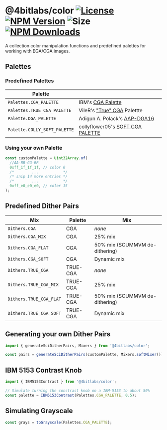 # @4bitlabs/color [![License][license]][npm] [![NPM Version][version]][npm] ![Size][size] [![NPM Downloads][dl]][npm]

[npm]: https://www.npmjs.com/package/@4bitlabs/color
[version]: https://img.shields.io/npm/v/%404bitlabs%2Fcolor
[license]: https://img.shields.io/npm/l/%404bitlabs%2Fcolor
[dl]: https://img.shields.io/npm/dy/%404bitlabs%2Fcolor
[size]: https://img.shields.io/bundlephobia/min/%404bitlabs/color

A collection color manipulation functions and predefined palettes for working with EGA/CGA images.

## Palettes

### Predefined Palettes

| Palette                      |                                                                                                 |
| ---------------------------- | ----------------------------------------------------------------------------------------------- |
| `Palettes.CGA_PALETTE`       | IBM's [CGA Palette](https://en.wikipedia.org/wiki/Color_Graphics_Adapter#Color_palette)         |
| `Palettes.TRUE_CGA_PALETTE`  | VileR's ["True" CGA](https://int10h.org/blog/2022/06/ibm-5153-color-true-cga-palette/) Palettte |
| `Palette.DGA_PALETTE`        | Adigun A. Polack's [AAP-DGA16](https://lospec.com/palette-list/aap-dga16)                       |
| `Palette.COLLY_SOFT_PALETTE` | collyflower05's [SOFT CGA PALETTE](https://lospec.com/palette-list/soft-cga)                    |

### Using your own Palette

```ts
const customPalette = Uint32Array.of(
  //AA-BB-GG-RR
  0xff_1f_1f_1f, // color 0
  /*        ...           */
  /* snip 14 more entries */
  /*        ...           */
  0xff_e0_e0_e0, // color 15
);
```

## Predefined Dither Pairs

| Mix                     | Palette  | Mix                            |
| ----------------------- | -------- | ------------------------------ |
| `Dithers.CGA`           | CGA      | _none_                         |
| `Dithers.CGA_MIX`       | CGA      | 25% mix                        |
| `Dithers.CGA_FLAT`      | CGA      | 50% mix (SCUMMVM de-dithering) |
| `Dithers.CGA_SOFT`      | CGA      | Dynamic mix                    |
| `Dithers.TRUE_CGA`      | TRUE-CGA | _none_                         |
| `Dithers.TRUE_CGA_MIX`  | TRUE-CGA | 25% mix                        |
| `Dithers.TRUE_CGA_FLAT` | TRUE-CGA | 50% mix (SCUMMVM de-dithering) |
| `Dithers.TRUE_CGA_SOFT` | TRUE-CGA | Dynamic mix                    |

## Generating your own Dither Pairs

```ts
import { generateSciDitherPairs, Mixers } from '@4bitlabs/color';

const pairs = generateSciDitherPairs(customPalette, Mixers.softMixer());
```

## IBM 5153 Contrast Knob

```ts
import { IBM5153Contrast } from '@4bitlabs/color';

// Simulate turning the constrast knob on a IBM-5153 to about 50%
const palette = IBM5153Contrast(Palettes.CGA_PALETTE, 0.5);
```

## Simulating Grayscale

```ts
const grays = toGrayscale(Palettes.CGA_PALETTE);
```
